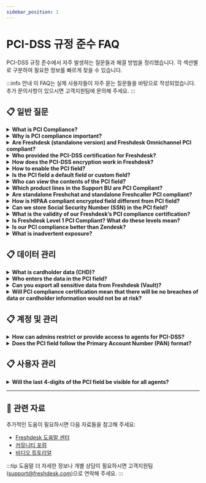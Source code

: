 ```yaml
---
sidebar_position: 1
---
```


# PCI-DSS 규정 준수 FAQ

PCI-DSS 규정 준수에서 자주 발생하는 질문들과 해결 방법을 정리했습니다. 각 섹션별로 구분하여 필요한 정보를 빠르게 찾을 수 있습니다.

:::info 안내
이 FAQ는 실제 사용자들이 자주 묻는 질문들을 바탕으로 작성되었습니다. 추가 문의사항이 있으시면 고객지원팀에 문의해 주세요.
:::


## 📋 일반 질문

<details>
<summary><strong>What is PCI Compliance?</strong></summary>

PCI compliance refers to the technical and operational standards as defined by the Payment Card Industry Data Security Standard (PCI-DSS) to secure and protect credit card data. The standards defined under PCI-DSS is developed and managed by the PCI Security Standards Council (PCI SSC).

</details>

<details>
<summary><strong>Why is PCI compliance important?</strong></summary>

Adhering to PCI compliance standards ensures the cardholder data is handled in a secure manner that helps reduce the likelihood of sensitive financial account information stolen or hacked. It helps in avoiding fraudulent activity and mitigate data breaches which is critical for gaining customer confidence and trust.In addition, any vendor working with a service provider using their products or services for accepting card payments or storing/processing/transmitting cardholder data will need to be PCI compliant.

</details>

<details>
<summary><strong>Are Freshdesk (standalone version) and Freshdesk Omnichannel PCI compliant?</strong></summary>

No. Only Freshdesk (standalone version) via the vault service is PCI compliant, whereas Freshdesk Omnichannel is not. Although Freshdesk isn’t intended to be used as a billing platform, cardholder data as per the PCI-DSS can be stored. The information is encrypted and is made available on-demand only to users who have the privilege to access the data.

</details>

<details>
<summary><strong>Who provided the PCI-DSS certification for Freshdesk?</strong></summary>

Freshdesk’s workflows have been audited and approved by a third-party **Qualified Security Assessor** (QSA).

</details>

<details>
<summary><strong>How does the PCI-DSS encryption work in Freshdesk?</strong></summary>

The information entered in the PCI field is stored in a secure environment outside of Freshdesk.
The Virtual Private Cloud (VPC) used to store the encrypted PCI data is a service on its own and does not have any peering to any of the Freshdesk’s VPCs. The stored data will not be read/written directly from Freshdesk or any of its subsystems.
When agents/admins wish to enter or unmask the data in the PCI field, they will be hitting the secure environment's API directly to store or retrieve encrypted information.

</details>

<details>
<summary><strong>How to enable the PCI field?</strong></summary>

This is an on-demand feature. Drop an email to us to support@freshdesk.com and we will ensure the necessary features/settings (like idle session timeout in 15 mins, IP whitelisting, password policy that adheres to PCI DSS, etc.) are in place and then enable the PCI field for that account.Post this, the Account Admins can see an option to create a PCI field (namely ‘secure field’)  in the **Admin > Workflows > Ticket Fields** page.![Image](https://s3.amazonaws.com/cdn.freshdesk.com/data/helpdesk/attachments/production/50001619282/original/u0XDdXPVqiXmiKa6IUZbjcIIrCu8UyhU6g.png?1598009580)
**참고:**- The secure field section will be disabled by default.
- The secure field will be enabled only when IP whitelisting, an idle session, and a concurrent session are enabled and at-least one IP range should be present.
- If the secure fields are enabled and later if you try to disable any of the mandatory sections the secure fields toggle will automatically be turned off.
- Once the secure fields are enabled the IP whitelisting toggle and session preferences section will be disabled.
- You will see a banner stating that idle sessions will default to 15 mins if secure fields are enabled. If you do not set 15 mins in UI, it will be automatically be set from the backend. This will not default to 15 mins in UI on enabling.
- Session replay will be turned off when PCI is enabled.

</details>

<details>
<summary><strong>Is the PCI field a default field or custom field?</strong></summary>

The PCI field is available as a Custom field in Freshdesk. It is available in the drag-and-drop section under **Admin > Workflows > Ticket Fields**.

</details>

<details>
<summary><strong>Who can view the contents of the PCI field?</strong></summary>

Admins and agents with the following roles can view the contents of the PCI field- Admins who have access to the PCI field
- Agents who have access to edit the PCI field
- Agents who have access to view the PCI field

</details>

<details>
<summary><strong>Which product lines in the Support BU are PCI Compliant?</strong></summary>

Freshdesk (standalone version) is PCI compliant. As part of the integrated solution, Freshworks has built an isolated air-gap environment that is invoked for collecting, storing, and processing Card Holder Data (CHD).

</details>

<details>
<summary><strong>Are standalone Freshchat and standalone Freshcaller PCI compliant?</strong></summary>

Categorically, the answer is 'Not Applicable' as per PCI DSS v.3.2.1 - Clause 4.2 - Never send unprotected PANs by end-user messaging technologies (for example, e-mail, instant messaging, SMS, chat, etc.).
As per PCI DSS, cardholder data (CHD) is not recommended to be exchanged over end-user communication channels such as chat, emails, and calls.Further, in the case of chat and emails, customers can sanitize their conversations through our Data Redaction app. Agents can invoke our secure form through interaction in the chat and provide their card information. Likewise, our Caller system can be invoked within the Support system and can be used by agents to provide any card-based transaction support.Having said that, in both standalone Freshchat and standalone Freshcaller, the data stores are encrypted in transit and at rest. We have also implemented multi-tiered security controls that are also audited as part of SOC 2, ISO 27001, ISO 27701 and Cyber Essentials Plus certifications.

</details>

<details>
<summary><strong>How is HIPAA compliant encrypted field different from PCI field?</strong></summary>

- The data entered in the PCI field is stored in a Virtual Private Cloud (VPC) that is not connected to any of Freshdesk’s subsystems. The data, conversations, and histories entered in the encrypted field are stored securely on Amazon’s AWS servers. However, the data inside the encrypted field (HIPAA) is stored within Freshdesk’s systems.
- There is no cap on the number of HIPAA compliant encrypted fields that can be added. On the other hand, only one PCI field can be added.
- HIPAA compliant encrypted fields have specific features that allow administrators to control access privileges, but they cannot be hidden for agents. Whereas, the PCI field can be accessed only by agents/admins who have read and edit access to perform the functions respectively. For other agents, the PCI field will not be visible.

</details>

<details>
<summary><strong>Can we store Social Security Number (SSN) in the PCI field?</strong></summary>

The PCI field can accept any single line text - this includes any UTF-8 character. Thus, any sensitive or confidential information of customers can be stored in this field.

</details>

<details>
<summary><strong>What is the validity of our Freshdesk’s PCI compliance certification?</strong></summary>

It is valid for 1 year from the time of certification and needs to be renewed every year after assessment by a QSA.

</details>

<details>
<summary><strong>Is Freshdesk Level 1 PCI Compliant? What do these levels mean?</strong></summary>

The PCI compliance levels, or tiers, refer to card transaction volume (credit, debit, and prepaid) over a 12-month period.- **PCI Compliance Level 1** - greater than 6M Mastercard or Visa transactions annually, or, a merchant that has experienced an attack resulting in compromised card data, or, a merchant deemed level 1 by a card association.
- **PCI Compliance Level 2** - between 1M and 6M Mastercard or Visa transactions annually.
- **PCI Compliance Level 3** - between 20,000 and 1M e-commerce Mastercard or Visa transactions annually.
- **PCI Compliance Level 4** - less than 20,000 card Mastercard or Visa e-commerce transactions annually, OR up to 1M Mastercard or Visa transactions annually.Levels 2, 3, and 4 all have the same validation requirements - yearly self-assessment using the PCI SSC self-assessment questionnaire, a quarterly network scan by an approved scanning vendor (also available through PCI SSC), and an attestation of compliance form.
For PCI level 1 compliance, the merchant is required to have yearly assessments of compliance by a Qualified Security Assessor (QSA), in addition to the requirements for levels 2, 3, and 4.
Since Freshdesk’s PCI compliance is audited on a yearly basis by an external QSA, we’re level 1 PCI compliant, and those who make over 6 million transactions can use our platform.

</details>

<details>
<summary><strong>Is our PCI compliance better than Zendesk?</strong></summary>

Yes. Freshdesk’s approach to PCI compliance is more comprehensive and allows for additional use cases, unlike Zendesk.
Zendesk's approach to PCI compliance is by redaction - i.e, the 15-19 digit primary account number (or PAN) entered into the Zendesk’s PCI Compliant Ticket Field is redacted to the last 4 digits prior to the data being submitted and stored on Zendesk.
On the contrary, in our approach - we store the PAN in its entirety in a secure vault. Account owners in Freshdesk have the authority to define who can unmask and view or edit this information - which is not possible in Zendesk.
Further, as part of our security by design approach, we employ data minimization principles to securely purge cardholder data after 30-days.

</details>

<details>
<summary><strong>What is inadvertent exposure?</strong></summary>

There will always be incidents where irrespective of the measures in place a customer or agent inputs a full PAN into locations outside of the dedicated PCI Field on Freshdesk. This is termed as inadvertent exposure.

</details>


## 📋 데이터 관리

<details>
<summary><strong>What is cardholder data (CHD)?</strong></summary>

At a minimum, cardholder data consists of the full Permanent Account Number (PAN). Cardholder data may also appear in the form of the full PAN plus any of the following: cardholder name, expiration date, and/or service code for additional data elements that may be transmitted or processed (but not stored) as part of a payment transaction.

</details>

<details>
<summary><strong>Who enters the data in the PCI field?</strong></summary>

There are two ways in which data can be entered into the PCI field.- Customers can fill in their card number in the ticket form directly, or
- Agents with access to the field can fill it in.

</details>

<details>
<summary><strong>Can you export all sensitive data from Freshdesk (Vault)?</strong></summary>

No. We will not provision exporting data from Freshdesk Vault. On the other hand, the sensitive data can be cleared off by different means. (Deleting a ticket, deleting the account, deleting the field, etc.)

</details>

<details>
<summary><strong>Will PCI compliance certification mean that there will be no breaches of data or cardholder information would not be at risk?</strong></summary>

The PCI DSS is not completely secure or hacker-proof. However, they are a standard set of fundamental security controls framed to deal with the most common risk scenarios and known attack vectors identified by the PCI SSC. It’s practically impossible for PCI DSS to anticipate every possible attack scenario. Nonetheless, PCI SSC continues to keep the protocol updated. While PCI SSC is constantly working to monitor threats and improve the industry’s means of dealing with them, ultimately, it’s each organization’s responsibility to provide credit card data security.

</details>


## 📋 계정 및 관리

<details>
<summary><strong>How can admins restrict or provide access to agents for PCI-DSS?</strong></summary>

By default, access to the PCI field is restricted for all agents and admins alike. On creating a custom role, admins can choose to provide read-only or read and write access to the PCI  field. This custom role can then be applied to agent profiles who need access to the PCI field.

</details>

<details>
<summary><strong>Does the PCI field follow the Primary Account Number (PAN) format?</strong></summary>

The PCI field is not restricted to the PAN format. It is a single-line text field on Freshdesk and hence can accept any UTF-8 character.

</details>


## 📋 사용자 관리

<details>
<summary><strong>Will the last 4-digits of the PCI field be visible for all agents?</strong></summary>

All digits in the PCI field are masked. This means only agents/admins who have access to unmask/edit the PCI field can view the content in the field. Partial masking is not enabled as we don’t want to restrict you to use this field only to store/handle card information and be able to use it to their edge-case requirements.
Also, storing the last 4 digits of the primary account number (PAN) can be done on a separate field and does not violate any PCI DSS compliance rules.

</details>


---

## 🔗 관련 자료

추가적인 도움이 필요하시면 다음 자료들을 참고해 주세요:

- [Freshdesk 도움말 센터](https://support.freshdesk.com)
- [커뮤니티 포럼](https://community.freshworks.com)
- [비디오 튜토리얼](https://freshdesk.com/resources/videos)

:::tip 도움말
더 자세한 정보나 개별 상담이 필요하시면 고객지원팀(support@freshdesk.com)으로 연락해 주세요.
:::
